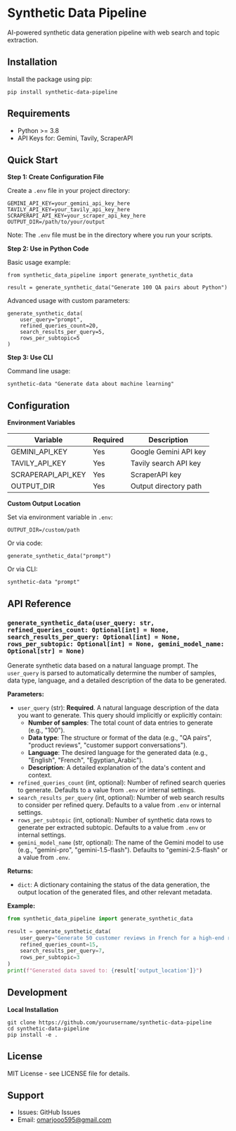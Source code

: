﻿# Synthetic Data Pipeline

AI-powered synthetic data generation pipeline with web search and topic extraction.

## Installation

Install the package using pip:

    pip install synthetic-data-pipeline

## Requirements

- Python >= 3.8
- API Keys for: Gemini, Tavily, ScraperAPI

## Quick Start

**Step 1: Create Configuration File**

Create a `.env` file in your project directory:

    GEMINI_API_KEY=your_gemini_api_key_here
    TAVILY_API_KEY=your_tavily_api_key_here
    SCRAPERAPI_API_KEY=your_scraper_api_key_here
    OUTPUT_DIR=/path/to/your/output

Note: The `.env` file must be in the directory where you run your scripts.

**Step 2: Use in Python Code**

Basic usage example:

    from synthetic_data_pipeline import generate_synthetic_data
    
    result = generate_synthetic_data("Generate 100 QA pairs about Python")

Advanced usage with custom parameters:

    generate_synthetic_data(
        user_query="prompt",
        refined_queries_count=20,
        search_results_per_query=5,
        rows_per_subtopic=5
    )

**Step 3: Use CLI**

Command line usage:

    synthetic-data "Generate data about machine learning"

## Configuration

**Environment Variables**

| Variable | Required | Description |
|----------|----------|-------------|
| GEMINI_API_KEY | Yes | Google Gemini API key |
| TAVILY_API_KEY | Yes | Tavily search API key |
| SCRAPERAPI_API_KEY | Yes | ScraperAPI key |
| OUTPUT_DIR | Yes | Output directory path |

**Custom Output Location**

Set via environment variable in `.env`:

    OUTPUT_DIR=/custom/path

Or via code:

    generate_synthetic_data("prompt")

Or via CLI:

    synthetic-data "prompt"

## API Reference

### `generate_synthetic_data(user_query: str, refined_queries_count: Optional[int] = None, search_results_per_query: Optional[int] = None, rows_per_subtopic: Optional[int] = None, gemini_model_name: Optional[str] = None)`

Generate synthetic data based on a natural language prompt. The `user_query` is parsed to automatically determine the number of samples, data type, language, and a detailed description of the data to be generated.

**Parameters:**
- `user_query` (str): **Required**. A natural language description of the data you want to generate. This query should implicitly or explicitly contain:
    - **Number of samples**: The total count of data entries to generate (e.g., "100").
    - **Data type**: The structure or format of the data (e.g., "QA pairs", "product reviews", "customer support conversations").
    - **Language**: The desired language for the generated data (e.g., "English", "French", "Egyptian_Arabic").
    - **Description**: A detailed explanation of the data's content and context.
- `refined_queries_count` (int, optional): Number of refined search queries to generate. Defaults to a value from `.env` or internal settings.
- `search_results_per_query` (int, optional): Number of web search results to consider per refined query. Defaults to a value from `.env` or internal settings.
- `rows_per_subtopic` (int, optional): Number of synthetic data rows to generate per extracted subtopic. Defaults to a value from `.env` or internal settings.
- `gemini_model_name` (str, optional): The name of the Gemini model to use (e.g., "gemini-pro", "gemini-1.5-flash"). Defaults to "gemini-2.5-flash" or a value from `.env`.

**Returns:**
- `dict`: A dictionary containing the status of the data generation, the output location of the generated files, and other relevant metadata.

**Example:**
```python
from synthetic_data_pipeline import generate_synthetic_data

result = generate_synthetic_data(
    user_query="Generate 50 customer reviews in French for a high-end restaurant, including ratings and short text comments.",
    refined_queries_count=15,
    search_results_per_query=7,
    rows_per_subtopic=3
)
print(f"Generated data saved to: {result['output_location']}")
```

## Development

**Local Installation**

    git clone https://github.com/yourusername/synthetic-data-pipeline
    cd synthetic-data-pipeline
    pip install -e .

## License

MIT License - see LICENSE file for details.

## Support

- Issues: GitHub Issues
- Email: omarjooo595@gmail.com